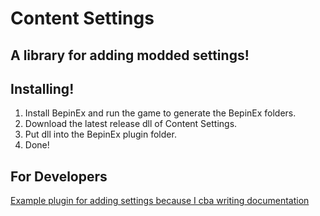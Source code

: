 # Content Settings
## A library for adding modded settings!

## Installing!
1. Install BepinEx and run the game to generate the BepinEx folders.
2. Download the latest release dll of Content Settings.
3. Put dll into the BepinEx plugin folder.
4. Done!

## For Developers
[Example plugin for adding settings because I cba writing documentation](https://github.com/Commander-Cat101/ContentSettings/tree/master/SettingsTemplate)
